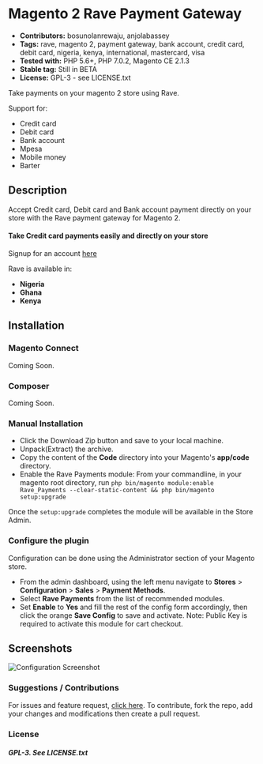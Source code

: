 # Magento 2 Rave Payment Gateway

 - **Contributors:** bosunolanrewaju, anjolabassey
 - **Tags:** rave, magento 2, payment gateway, bank account, credit card, debit card, nigeria, kenya, international, mastercard, visa
 - **Tested with:** PHP 5.6+, PHP 7.0.2, Magento CE 2.1.3
 - **Stable tag:** Still in BETA
 - **License:** GPL-3 - see LICENSE.txt

Take payments on your magento 2 store using Rave.

Support for:

 - Credit card
 - Debit card
 - Bank account
 - Mpesa
 - Mobile money
 - Barter


## Description

Accept Credit card, Debit card and Bank account payment directly on your store with the Rave payment gateway for Magento 2.

#### Take Credit card payments easily and directly on your store

Signup for an account [here](https://rave.flutterwave.com)

Rave is available in:

* __Nigeria__
* __Ghana__
* __Kenya__



## Installation


### Magento Connect

Coming Soon.

### Composer

Coming Soon.


### Manual Installation

*  Click the Download Zip button and save to your local machine.
*  Unpack(Extract) the archive.
*  Copy the content of the __Code__ directory into your Magento's __app/code__ directory.
*  Enable the Rave Payments module:
   From your commandline, in your magento root directory, run
   ```php bin/magento module:enable Rave_Payments --clear-static-content && php bin/magento setup:upgrade```

Once the `setup:upgrade` completes the module will be available in the Store Admin.



### Configure the plugin

Configuration can be done using the Administrator section of your Magento store.

* From the admin dashboard, using the left menu navigate to __Stores__ > __Configuration__ > __Sales__ > __Payment Methods__.
* Select __Rave Payments__ from the list of recommended modules.
* Set __Enable__ to __Yes__ and fill the rest of the config form accordingly, then click the orange __Save Config__ to save and activate.
  Note: Public Key is required to activate this module for cart checkout.

## Screenshots ##

![Configuration Screenshot](https://cloud.githubusercontent.com/assets/8383666/21956754/e5605eca-da87-11e6-855a-eddac6d33961.png)


### Suggestions / Contributions

For issues and feature request, [click here](https://github.com/bosunolanrewaju/magento-rave/issues).
To contribute, fork the repo, add your changes and modifications then create a pull request.


### License

##### GPL-3. See LICENSE.txt
